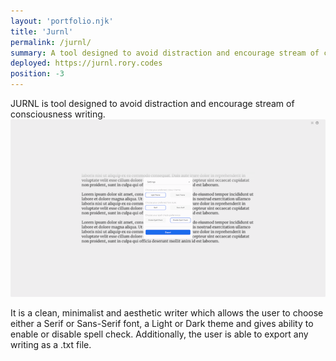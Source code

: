```yaml
---
layout: 'portfolio.njk'
title: 'Jurnl'
permalink: /jurnl/
summary: A tool designed to avoid distraction and encourage stream of consciousness writing.
deployed: https://jurnl.rory.codes
position: -3
---
```


JURNL is tool designed to avoid distraction and encourage stream of consciousness writing.
![Jurnl screenshot](/assets/images/jurnl.webp 'Jurnl')

It is a clean, minimalist and aesthetic writer which allows the user to choose either a Serif or Sans-Serif font,
a Light or Dark theme and gives ability to enable or disable spell check. Additionally, the user is able to export any writing as a .txt file.
